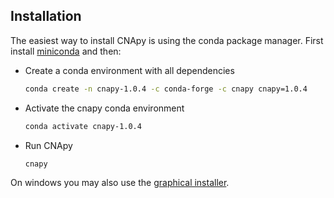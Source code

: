 ## Installation

The easiest way to install CNApy is using the conda package manager. First install [miniconda](https://docs.conda.io/en/latest/miniconda.html) and then:

- Create a conda environment with all dependencies

    ```sh
    conda create -n cnapy-1.0.4 -c conda-forge -c cnapy cnapy=1.0.4
    ```

- Activate the cnapy conda environment

    ```sh
    conda activate cnapy-1.0.4
    ```

- Run CNApy

    ```sh
    cnapy
    ```

On windows you may also use the [graphical installer](https://github.com/cnapy-org/CNApy/releases/download/v1.0.4/CNApy-1.0.4-Windows-x86_64.exe).
